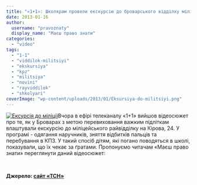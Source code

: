 ```yaml
---
title: "«1+1»: Школярам провели екскурсію до броварського відділку міліції - ВІДЕО"
date: 2013-01-16
author: 
  username: "pravoznaty"
  display_name: "Маєш право знати"
categories: 
  - "video"
tags: 
  - "1-1"
  - "viddilok-militsiyi"
  - "ekskursiya"
  - "kpz"
  - "militsiya"
  - "novini"
  - "rayviddilok"
  - "shkolyari"
coverImage: "wp-content/uploads/2013/01/Eksursiya-do-militsiyi.png"
---
```


[![](https://mpz.brovary.org/wp-content/uploads/2013/01/Eksursiya-do-militsiyi.png "Ексурсія до міліції")](https://mpz.brovary.org/wp-content/uploads/2013/01/Eksursiya-do-militsiyi.png)Вчора в ефірі телеканалу «1+1» вийшов відеосюжет про те, як у Броварах з метою перевиховання важким підліткам влаштували екскурсію до міліцейського райвідділку на Кірова, 24. У програмі - одягання наручників, зняття відбитків пальців та перебування в КПЗ. У такий спосіб дітям, які погано поводяться в школі, показували, що їх чекає за ґратами. Пропонуємо читачам «Маєш право знати» переглянути даний відеосюжет:

 

**Джерело: [сайт «ТСН»](https://tsn.ua/video/video-novini/shkolyaram-proveli-ekskursiyu-do-miliceyskogo-viddilku.html?type=2)**
